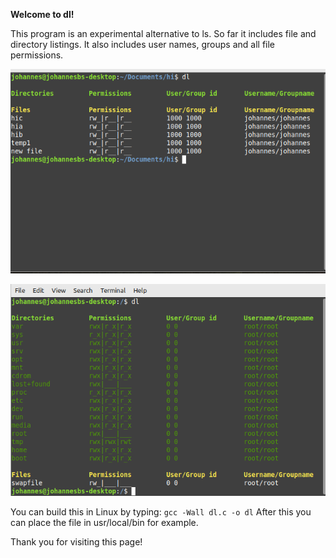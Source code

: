 **Welcome to dl!**

This program is an experimental alternative to ls.
So far it includes file and directory listings.
It also includes user names, groups and all 
file permissions.

![An example image](dl_images/Screenshot_from_2024-03-24_14-37-50_edited.png)

![Another example image](dl_images/Screenshot_from_2024-03-24_15-48-33_edited.png)


You can build this in Linux by typing:
`gcc -Wall dl.c -o dl`
After this you can place the file in usr/local/bin for example.

Thank you for visiting this page!
